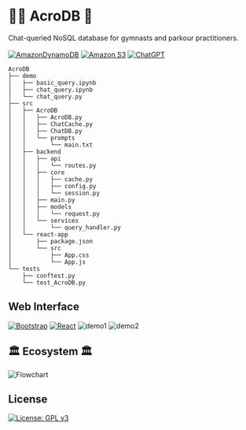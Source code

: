 # 🤸‍♂️ AcroDB 🤸

Chat-queried NoSQL database for gymnasts and parkour practitioners.<br><br>
[![AmazonDynamoDB](https://img.shields.io/badge/Amazon%20DynamoDB-4053D6?style=for-the-badge&logo=Amazon%20DynamoDB&logoColor=white)](https://aws.amazon.com/dynamodb/) [![Amazon S3](https://img.shields.io/badge/Amazon%20S3-FF9900?style=for-the-badge&logo=amazons3&logoColor=white)](https://aws.amazon.com/s3/) [![ChatGPT](https://img.shields.io/badge/chatGPT-74aa9c?style=for-the-badge&logo=openai&logoColor=white)](https://openai.com/)

```
AcroDB
├── demo
│   ├── basic_query.ipynb
│   ├── chat_query.ipynb
│   └── chat_query.py
├── src
│   ├── AcroDB
│   │   ├── AcroDB.py
│   │   ├── ChatCache.py
│   │   ├── ChatDB.py
│   │   └── prompts
│   │       └── main.txt
│   ├── backend
│   │   ├── api
│   │   │   └── routes.py
│   │   ├── core
│   │   │   ├── cache.py
│   │   │   ├── config.py
│   │   │   └── session.py
│   │   ├── main.py
│   │   ├── models
│   │   │   └── request.py
│   │   └── services
│   │       └── query_handler.py
│   └── react-app
│       ├── package.json
│       └── src
│           ├── App.css
│           └── App.js
└── tests
    ├── conftest.py
    └── test_AcroDB.py
```

## Web Interface

[![Bootstrap](https://img.shields.io/badge/bootstrap-%238511FA.svg?style=for-the-badge&logo=bootstrap&logoColor=white)](https://getbootstrap.com/)
[![React](https://img.shields.io/badge/react-%2320232a.svg?style=for-the-badge&logo=react&logoColor=%2361DAFB)](https://react.dev/)
![demo1](https://github.com/user-attachments/assets/579013a3-4f3d-4c89-8e1e-7482dbda29cd)
![demo2](https://github.com/user-attachments/assets/f3b377f8-28cc-41ce-8d5b-b9833304dc66)




## 🏛️ Ecosystem  🏛️
![Flowchart](https://github.com/user-attachments/assets/c2b2d071-127e-4fc8-a959-a2ae59b65138)


## License

[![License: GPL v3](https://img.shields.io/badge/License-GPLv3-blue.svg)](https://www.gnu.org/licenses/gpl-3.0)
